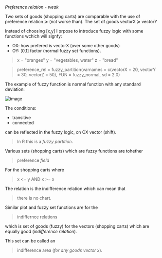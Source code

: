 *Preference relation - weak*

Two sets of goods (shopping carts) are comparable with the use of preference relation ≽ (not worse than).
The set of goods vectorX ≽ vectorY

Instead of choosing [x,y] I prpose to introduce fuzzy logic with some functions wchich will signfy:

* OX: how prefered is vectorX (over some other goods)
* OY: [0,1] factor (normal fuzzy set functions).

> x = "oranges"
> y = "vegetables, water"
> z = "bread"

> preference_rel = fuzzy_partition(varnames = c(vectorX = 20, vectorY = 30, vectorZ = 50), FUN = fuzzy_normal, sd = 2.0)

The example of fuzzy function is normal function with any standard deviation:

![image](https://github.com/jacekturek/fuzyecon/assets/62720909/505e0c4a-7087-4389-b7fd-56ea2d0db8a5)

The conditions:
* transitive
* connected

can be reflected in the fuzzy logic, on OX vector (shift).
> In R this is a *fuzzy partition*.

Various sets (shopping carts) which are fuzzy functions are tohether
> preference *field*

For the shopping carts where 
> x <= y AND x >= x

The relation is the indifference relation
which can mean that 

> there is no chart.

Similar plot and fuzzy set functions are for the 

> indiffernce relations

which is set of goods (fuzzy) for the vectors (shopping carts) which are equally good (*indifference relation*).

This set can be called an 

> indifference area (*for any goods vector x*).
